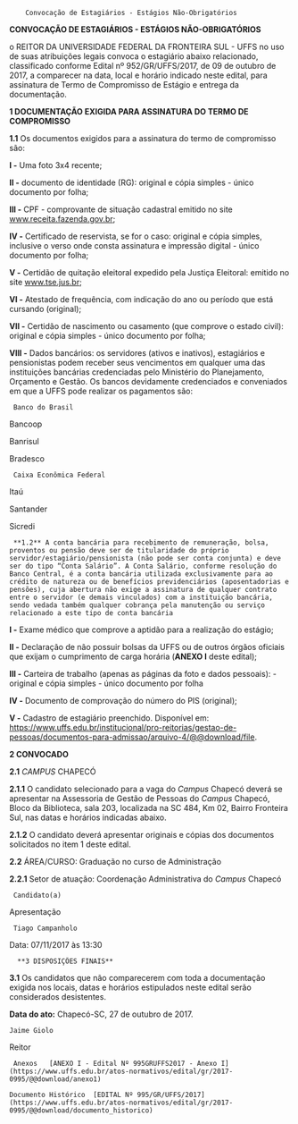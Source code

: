         Convocação de Estagiários - Estágios Não-Obrigatórios  

**CONVOCAÇÃO DE ESTAGIÁRIOS - ESTÁGIOS NÃO-OBRIGATÓRIOS**

  

 o REITOR DA UNIVERSIDADE FEDERAL DA FRONTEIRA SUL - UFFS no uso de suas atribuições legais convoca o estagiário abaixo relacionado, classificado conforme Edital nº 952/GR/UFFS/2017, de 09 de outubro de 2017, a comparecer na data, local e horário indicado neste edital, para assinatura de Termo de Compromisso de Estágio e entrega da documentação.

  **1 DOCUMENTAÇÃO EXIGIDA PARA ASSINATURA DO TERMO DE COMPROMISSO**

 **1.1** Os documentos exigidos para a assinatura do termo de compromisso são:

 **I -** Uma foto 3x4 recente;

 **II -** documento de identidade (RG): original e cópia simples - único documento por folha;

 **III -** CPF - comprovante de situação cadastral emitido no site www.receita.fazenda.gov.br;

 **IV -** Certificado de reservista, se for o caso: original e cópia simples, inclusive o verso onde consta assinatura e impressão digital - único documento por folha;

 **V -** Certidão de quitação eleitoral expedido pela Justiça Eleitoral: emitido no site www.tse.jus.br;

 **VI -** Atestado de frequência, com indicação do ano ou período que está cursando (original);

 **VII -** Certidão de nascimento ou casamento (que comprove o estado civil): original e cópia simples - único documento por folha;

 **VIII -** Dados bancários: os servidores (ativos e inativos), estagiários e pensionistas podem receber seus vencimentos em qualquer uma das instituições bancárias credenciadas pelo Ministério do Planejamento, Orçamento e Gestão. Os bancos devidamente credenciados e conveniados em que a UFFS pode realizar os pagamentos são:

     Banco do Brasil

   Bancoop

   Banrisul

   Bradesco

     Caixa Econômica Federal

   Itaú

   Santander

   Sicredi

     **1.2** A conta bancária para recebimento de remuneração, bolsa, proventos ou pensão deve ser de titularidade do próprio servidor/estagiário/pensionista (não pode ser conta conjunta) e deve ser do tipo “Conta Salário”. A Conta Salário, conforme resolução do Banco Central, é a conta bancária utilizada exclusivamente para ao crédito de natureza ou de benefícios previdenciários (aposentadorias e pensões), cuja abertura não exige a assinatura de qualquer contrato entre o servidor (e demais vinculados) com a instituição bancária, sendo vedada também qualquer cobrança pela manutenção ou serviço relacionado a este tipo de conta bancária

 **I -** Exame médico que comprove a aptidão para a realização do estágio;

 **II -** Declaração de não possuir bolsas da UFFS ou de outros órgãos oficiais que exijam o cumprimento de carga horária (**ANEXO I** deste edital);

 **III -** Carteira de trabalho (apenas as páginas da foto e dados pessoais): - original e cópia simples - único documento por folha

 **IV -** Documento de comprovação do número do PIS (original);

 **V -** Cadastro de estagiário preenchido. Disponível em: <https://www.uffs.edu.br/institucional/pro-reitorias/gestao-de-pessoas/documentos-para-admissao/arquivo-4/@@download/file>.

  **2 CONVOCADO**

 **2.1** *CAMPUS* CHAPECÓ

 **2.1.1** O candidato selecionado para a vaga do *Campus* Chapecó deverá se apresentar na Assessoria de Gestão de Pessoas do *Campus* Chapecó, Bloco da Biblioteca, sala 203, localizada na SC 484, Km 02, Bairro Fronteira Sul, nas datas e horários indicadas abaixo.

 **2.1.2** O candidato deverá apresentar originais e cópias dos documentos solicitados no item 1 deste edital.

 **2.2** ÁREA/CURSO: Graduação no curso de Administração

 **2.2.1** Setor de atuação: Coordenação Administrativa do *Campus* Chapecó

     Candidato(a)

   Apresentação

     Tiago Campanholo

   Data: 07/11/2017 às 13:30

      **3 DISPOSIÇÕES FINAIS**

 **3.1** Os candidatos que não comparecerem com toda a documentação exigida nos locais, datas e horários estipulados neste edital serão considerados desistentes.

   **Data do ato:** Chapecó-SC, 27 de outubro de 2017.   
 

    Jaime Giolo   
 Reitor 

     Anexos   [ANEXO I - Edital Nº 995GRUFFS2017 - Anexo I](https://www.uffs.edu.br/atos-normativos/edital/gr/2017-0995/@@download/anexo1)  

    Documento Histórico  [EDITAL Nº 995/GR/UFFS/2017](https://www.uffs.edu.br/atos-normativos/edital/gr/2017-0995/@@download/documento_historico)     
      